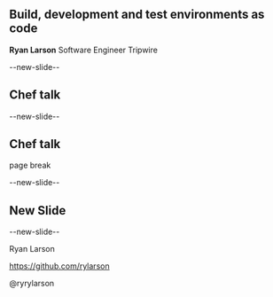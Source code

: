 ## Build, development and test environments as code

**Ryan Larson**
Software Engineer
Tripwire

--new-slide--

## Chef talk

--new-slide--

## Chef talk

page break

--new-slide--

## New Slide

--new-slide--

Ryan Larson

https://github.com/rylarson

@ryrylarson
